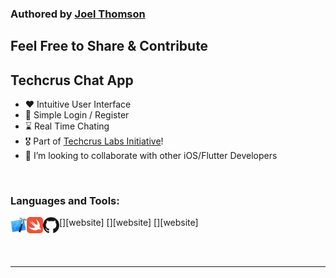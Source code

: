 ### Authored by [Joel Thomson][github] 

## Feel Free to Share & Contribute

## Techcrus Chat App
- ❤️ Intuitive User Interface
- 🔑 Simple Login / Register 
- ⌛️ Real Time Chating 
- 🎖 Part of [Techcrus Labs Initiative][techcrus]!
- 👥 I’m looking to collaborate with other iOS/Flutter Developers

<br />

### Languages and Tools:

[<img align="left" alt="Xcode" width="26px" src="https://raw.githubusercontent.com/github/explore/361e2821e2dea67711cde99c9c40ed357061cf27/topics/xcode/xcode.png" />][website]
[<img align="left" alt="Swift" width="26px" src="https://raw.githubusercontent.com/github/explore/361e2821e2dea67711cde99c9c40ed357061cf27/topics/swift/swift.png" />][website]
[<img align="left" alt="GitHub" width="26px" src="https://raw.githubusercontent.com/github/explore/78df643247d429f6cc873026c0622819ad797942/topics/github/github.png" />][website]

<br />
<br />

---

[github]: https://github.com/joelparavara/
[linkedin]: https://www.linkedin.com/in/joelofficial/
[techcrus]: https://www.techcrus.com/
